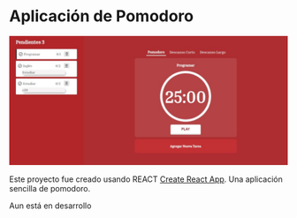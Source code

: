 # Aplicación de Pomodoro

![Image Text](https://github.com/AlvaroCoder/PomodoroApp/blob/main/src/Assets/PomodoroAppV1.jpg)

Este proyecto fue creado usando REACT [Create React App](https://github.com/facebook/create-react-app).
Una aplicación sencilla de pomodoro. 

Aun está en desarrollo

